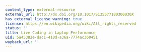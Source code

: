 ```yaml
---
content_type: external-resource
external_url: http://dx.doi.org/10.1017/S135577180300030X
has_external_license_warning: true
license: https://en.wikipedia.org/wiki/All_rights_reserved
status: ''
title: Live Coding in Laptop Performance
uid: 5a45382e-dac1-410d-a36a-7774ac360451
wayback_url: ''
---
```

